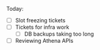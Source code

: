 Today:
  - [ ] Slot freezing tickets
  - [ ] Tickets for infra work
    - [ ] DB backups taking too long
  - [ ] Reviewing Athena APIs
